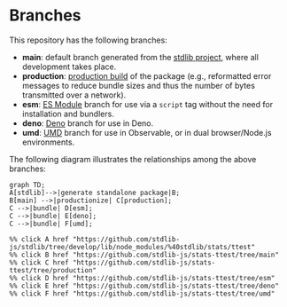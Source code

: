 <!--

@license Apache-2.0

Copyright (c) 2022 The Stdlib Authors.

Licensed under the Apache License, Version 2.0 (the "License");
you may not use this file except in compliance with the License.
You may obtain a copy of the License at

    http://www.apache.org/licenses/LICENSE-2.0

Unless required by applicable law or agreed to in writing, software
distributed under the License is distributed on an "AS IS" BASIS,
WITHOUT WARRANTIES OR CONDITIONS OF ANY KIND, either express or implied.
See the License for the specific language governing permissions and
limitations under the License.

-->

# Branches

This repository has the following branches:

-   **main**: default branch generated from the [stdlib project][stdlib-url], where all development takes place.
-   **production**: [production build][production-url] of the package (e.g., reformatted error messages to reduce bundle sizes and thus the number of bytes transmitted over a network).
-   **esm**: [ES Module][esm-url] branch for use via a `script` tag without the need for installation and bundlers.
-   **deno**: [Deno][deno-url] branch for use in Deno.
-   **umd**: [UMD][umd-url] branch for use in Observable, or in dual browser/Node.js environments.

The following diagram illustrates the relationships among the above branches:

```mermaid
graph TD;
A[stdlib]-->|generate standalone package|B;
B[main] -->|productionize| C[production];
C -->|bundle| D[esm];
C -->|bundle| E[deno];
C -->|bundle| F[umd];

%% click A href "https://github.com/stdlib-js/stdlib/tree/develop/lib/node_modules/%40stdlib/stats/ttest"
%% click B href "https://github.com/stdlib-js/stats-ttest/tree/main"
%% click C href "https://github.com/stdlib-js/stats-ttest/tree/production"
%% click D href "https://github.com/stdlib-js/stats-ttest/tree/esm"
%% click E href "https://github.com/stdlib-js/stats-ttest/tree/deno"
%% click F href "https://github.com/stdlib-js/stats-ttest/tree/umd"
```

[stdlib-url]: https://github.com/stdlib-js/stdlib/tree/develop/lib/node_modules/%40stdlib/stats/ttest
[production-url]: https://github.com/stdlib-js/stats-ttest/tree/production
[deno-url]: https://github.com/stdlib-js/stats-ttest/tree/deno
[umd-url]: https://github.com/stdlib-js/stats-ttest/tree/umd
[esm-url]: https://github.com/stdlib-js/stats-ttest/tree/esm